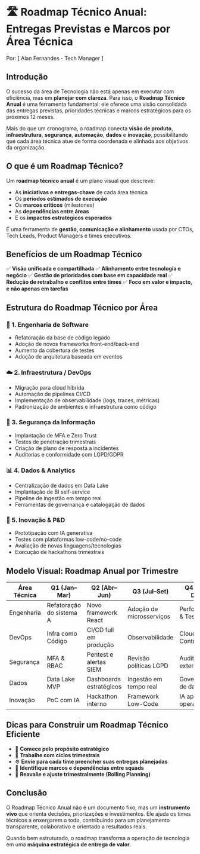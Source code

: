 # 🛣️ Roadmap Técnico Anual: Entregas Previstas e Marcos por Área Técnica

Por: [ Alan Fernandes - Tech Manager ]

## Introdução

O sucesso da área de Tecnologia não está apenas em executar com eficiência, mas em **planejar com clareza**. Para isso, o **Roadmap Técnico Anual** é uma ferramenta fundamental: ele oferece uma visão consolidada das entregas previstas, prioridades técnicas e marcos estratégicos para os próximos 12 meses.

Mais do que um cronograma, o roadmap conecta **visão de produto**, **infraestrutura**, **segurança**, **automação**, **dados** e **inovação**, possibilitando que cada área técnica atue de forma coordenada e alinhada aos objetivos da organização.



## O que é um Roadmap Técnico?

Um **roadmap técnico anual** é um plano visual que descreve:

* As **iniciativas e entregas-chave** de cada área técnica
* Os **períodos estimados de execução**
* Os **marcos críticos** (milestones)
* As **dependências entre áreas**
* E os **impactos estratégicos esperados**

É uma ferramenta de **gestão, comunicação e alinhamento** usada por CTOs, Tech Leads, Product Managers e times executivos.



## Benefícios de um Roadmap Técnico

✅ **Visão unificada e compartilhada**
✅ **Alinhamento entre tecnologia e negócio**
✅ **Gestão de prioridades com base em capacidade real**
✅ **Redução de retrabalho e conflitos entre times**
✅ **Foco em valor e impacto, e não apenas em tarefas**



## Estrutura do Roadmap Técnico por Área

### 🔧 1. Engenharia de Software

* Refatoração da base de código legado
* Adoção de novos frameworks front-end/back-end
* Aumento da cobertura de testes
* Adoção de arquitetura baseada em eventos

### ☁️ 2. Infraestrutura / DevOps

* Migração para cloud híbrida
* Automação de pipelines CI/CD
* Implementação de observabilidade (logs, traces, métricas)
* Padronização de ambientes e infraestrutura como código

### 🔐 3. Segurança da Informação

* Implantação de MFA e Zero Trust
* Testes de penetração trimestrais
* Criação de plano de resposta a incidentes
* Auditorias e conformidade com LGPD/GDPR

### 📊 4. Dados & Analytics

* Centralização de dados em Data Lake
* Implantação de BI self-service
* Pipeline de ingestão em tempo real
* Ferramentas de governança e catalogação de dados

### 🤖 5. Inovação & P\&D

* Prototipação com IA generativa
* Testes com plataformas low-code/no-code
* Avaliação de novas linguagens/tecnologias
* Execução de hackathons trimestrais



## Modelo Visual: Roadmap Anual por Trimestre

| Área Técnica | Q1 (Jan–Mar)             | Q2 (Abr–Jun)            | Q3 (Jul–Set)             | Q4 (Out–Dez)           |
| ------------ | ------------------------ | ----------------------- | ------------------------ | ---------------------- |
| Engenharia   | Refatoração do sistema A | Novo framework React    | Adoção de microsserviços | Performance & Testes   |
| DevOps       | Infra como Código        | CI/CD full em produção  | Observabilidade          | Cloud Cost Control     |
| Segurança    | MFA & RBAC               | Pentest e alertas SIEM  | Revisão políticas LGPD   | Auditoria externa      |
| Dados        | Data Lake MVP            | Dashboards estratégicos | Ingestão em tempo real   | Governança de dados    |
| Inovação     | PoC com IA               | Hackathon interno       | Framework Low-Code       | IA aplicada a operação |



## Dicas para Construir um Roadmap Técnico Eficiente

* 🎯 **Comece pelo propósito estratégico**
* 📅 **Trabalhe com ciclos trimestrais**
* ⚙️ **Envie para cada time preencher suas entregas planejadas**
* 🚥 **Identifique marcos e dependências entre squads**
* 🧭 **Reavalie e ajuste trimestralmente (Rolling Planning)**



## Conclusão

O Roadmap Técnico Anual não é um documento fixo, mas um **instrumento vivo** que orienta decisões, priorizações e investimentos. Ele ajuda os times técnicos a enxergarem o todo, contribuindo para um planejamento transparente, colaborativo e orientado a resultados reais.

Quando bem estruturado, o roadmap transforma a operação de tecnologia em uma **máquina estratégica de entrega de valor**.

